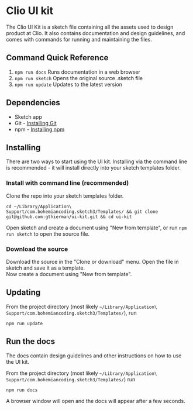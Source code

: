 # Clio UI kit
The Clio UI Kit is a sketch file containing all the assets used to design product at Clio. It also contains documentation and design guidelines, and comes with commands for running and maintaining the files.

## Command Quick Reference
1. `npm run docs` Runs documentation in a web browser
2. `npm run sketch` Opens the original source .sketch file
2. `npm run update` Updates to the latest version

## Dependencies
* Sketch app
* Git - [Installing Git](https://www.atlassian.com/git/tutorials/install-git)
* npm - [Installing npm](https://www.npmjs.com/get-npm)

## Installing
There are two ways to start using the UI kit. Installing via the command line is recommended - it will install directly into your sketch templates folder.

### Install with command line (recommended)

Clone the repo into your sketch templates folder.
```
cd ~/Library/Application\ Support/com.bohemiancoding.sketch3/Templates/ && git clone git@github.com:gthierman/ui-kit.git && cd ui-kit
```
 Open sketch and create a document using "New from template", or run `npm run sketch` to open the source file.

### Download the source

Download the source in the "Clone or download" menu.
Open the file in sketch and save it as a template.<br>
Now create a document using "New from template".

## Updating
From the project directory (most likely `~/Library/Application\ Support/com.bohemiancoding.sketch3/Templates/`), run
```'
npm run update
```

## Run the docs
  The docs contain design guidelines and other instructions on how to use the UI kit.

  From the project directory (most likely `~/Library/Application\ Support/com.bohemiancoding.sketch3/Templates/`) run
  ```
  npm run docs
  ```
 A browser window will open and the docs will appear after a few seconds.

<!-- ## Symbol overrides
<img src="images/symbol-overrides.png" width="808"> -->
